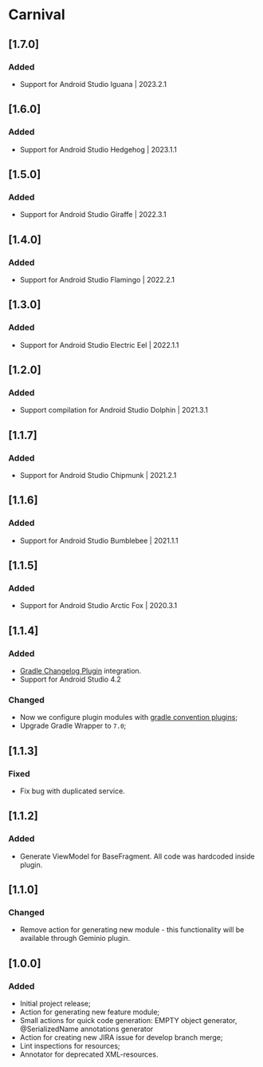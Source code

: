 # Carnival

## [1.7.0]
### Added
- Support for Android Studio Iguana | 2023.2.1

## [1.6.0]
### Added
- Support for Android Studio Hedgehog | 2023.1.1

## [1.5.0]
### Added
- Support for Android Studio Giraffe | 2022.3.1

## [1.4.0]
### Added
- Support for Android Studio Flamingo | 2022.2.1

## [1.3.0]
### Added
- Support for Android Studio Electric Eel | 2022.1.1

## [1.2.0]
### Added
- Support compilation for Android Studio Dolphin | 2021.3.1

## [1.1.7]
### Added
- Support for Android Studio Chipmunk | 2021.2.1

## [1.1.6]
### Added
- Support for Android Studio Bumblebee | 2021.1.1

## [1.1.5]
### Added
- Support for Android Studio Arctic Fox | 2020.3.1

## [1.1.4]
### Added
- [Gradle Changelog Plugin](https://github.com/JetBrains/gradle-changelog-plugin) integration.
- Support for Android Studio 4.2

### Changed
- Now we configure plugin modules with [gradle convention plugins](https://docs.gradle.org/current/samples/sample_convention_plugins.html);
- Upgrade Gradle Wrapper to `7.0`;

## [1.1.3]
### Fixed
- Fix bug with duplicated service.

## [1.1.2]
### Added
- Generate ViewModel for BaseFragment. All code was hardcoded inside plugin.

## [1.1.0]
### Changed
- Remove action for generating new module - this functionality will be available through Geminio plugin.

## [1.0.0]
### Added
- Initial project release;
- Action for generating new feature module;
- Small actions for quick code generation: EMPTY object generator, @SerializedName annotations generator
- Action for creating new JIRA issue for develop branch merge;
- Lint inspections for resources;
- Annotator for deprecated XML-resources.
